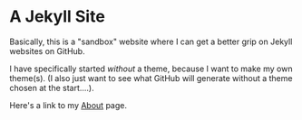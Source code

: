 # A Jekyll Site

Basically, this is a "sandbox" website where I can get a better grip on Jekyll websites on GitHub.

I have specifically started *without* a theme, because I want to make my own theme(s). (I also just want to see what GitHub will generate without a theme chosen at the start....).

Here's a link to my [About](About) page.
